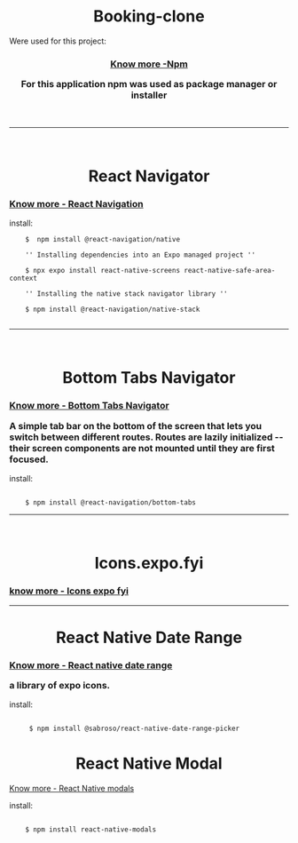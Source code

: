 <h1 align='center'>Booking-clone</h1>


Were used for this project:

<h3 align="center">

[Know more -Npm ](https://www.npmjs.com/)

For this application npm was used as package manager or installer

</h3>

<br>

---

<br>

<h1 align="center"> React Navigator

<h3>

[Know more - React Navigation](https://reactnavigation.org/docs/getting-started/)

</h3>

</h1>

install:

```
    $  npm install @react-navigation/native

    '' Installing dependencies into an Expo managed project ''

    $ npx expo install react-native-screens react-native-safe-area-context

    '' Installing the native stack navigator library ''

    $ npm install @react-navigation/native-stack


```

---

<br>

<h1 align="center"> Bottom Tabs Navigator</h1>

<h3>

[Know more - Bottom Tabs Navigator](https://reactnavigation.org/docs/bottom-tab-navigator/)

A simple tab bar on the bottom of the screen that lets you switch between different routes. 
Routes are lazily initialized -- their screen components are not mounted until they are first focused.

</h3>

install:

```

    $ npm install @react-navigation/bottom-tabs

```
---

<br>

<h1 align='center'> Icons.expo.fyi

<h3>

[know more - Icons expo fyi](https://icons.expo.fyi/)

</h3>

</h1>

---
<h1 align="center">
React Native Date Range
</h1>

<h3>

[Know more - React native date range](https://www.npmjs.com/package/@sabroso/react-native-date-range-picker)
    
 a library of expo icons.


</h3>

install:
```

     $ npm install @sabroso/react-native-date-range-picker

```
<h1 align="center">
React Native Modal
</h1>


[Know more - React Native modals](https://www.npmjs.com/package/react-native-modals)

install:
```

    $ npm install react-native-modals

```
